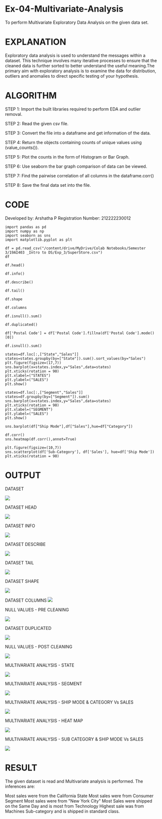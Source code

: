 # Ex-04-Multivariate-Analysis

To perform Multivariate Exploratory Data Analysis on the given data set.

# EXPLANATION

Exploratory data analysis is used to understand the messages within a dataset. This technique involves many iterative processes to ensure that the cleaned data is further sorted to better understand the useful meaning.The primary aim with exploratory analysis is to examine the data for distribution, outliers and anomalies to direct specific testing of your hypothesis.

# ALGORITHM

STEP 1: Import the built libraries required to perform EDA and outlier removal.

STEP 2: Read the given csv file.

STEP 3: Convert the file into a dataframe and get information of the data.

STEP 4: Return the objects containing counts of unique values using (value_counts()).

STEP 5: Plot the counts in the form of Histogram or Bar Graph.

STEP 6: Use seaborn the bar graph comparison of data can be viewed.

STEP 7: Find the pairwise correlation of all columns in the dataframe.corr()

STEP 8: Save the final data set into the file.

# CODE 
Developed by: Arshatha P
Registration Number: 212222230012

```Py
import pandas as pd
import numpy as np
import seaborn as sns
import matplotlib.pyplot as plt

df = pd.read_csv("/content/drive/MyDrive/Colab Notebooks/Semester 3/19AI403 _Intro to DS/Exp_3/SuperStore.csv")
df

df.head()

df.info()

df.describe()

df.tail()

df.shape

df.columns

df.isnull().sum()

df.duplicated()

df['Postal Code'] = df['Postal Code'].fillna(df['Postal Code'].mode()[0])

df.isnull().sum()

states=df.loc[:,["State","Sales"]]
states=states.groupby(by=["State"]).sum().sort_values(by="Sales")
plt.figure(figsize=(17,7))
sns.barplot(x=states.index,y="Sales",data=states)
plt.xticks(rotation = 90)
plt.xlabel=("STATES")
plt.ylabel=("SALES")
plt.show()

states=df.loc[:,["Segment","Sales"]]
states=df.groupby(by=["Segment"]).sum()
sns.barplot(x=states.index,y="Sales",data=states)
plt.xticks(rotation = 90)
plt.xlabel=("SEGMENT")
plt.ylabel=("SALES")
plt.show()

sns.barplot(df["Ship Mode"],df["Sales"],hue=df["Category"])

df.corr()
sns.heatmap(df.corr(),annot=True)

plt.figure(figsize=(10,7))
sns.scatterplot(df['Sub-Category'], df['Sales'], hue=df['Ship Mode'])
plt.xticks(rotation = 90)
```

# OUTPUT

DATASET

![](/out%201.png)

DATASET HEAD

![](/out%202.png)

DATASET INFO

![](/out%203.png)

DATASET DESCRIBE

![](/out%204.png)

DATASET TAIL

![](/out%205.png)

DATASET SHAPE

![](/out%206.png)

DATASET COLUMNS
![](/out%207.png)

NULL VALUES - PRE CLEANING

![](/out%208.png)

DATASET DUPLICATED

![](/out%209.png)

NULL VALUES - POST CLEANING

![](/out%2010.png)

MULTIVARIATE ANALYSIS - STATE

![](/out%2011.png)

MULTIVARIATE ANALYSIS - SEGMENT

![](/out%2012.png)

MULTIVARIATE ANALYSIS - SHIP MODE & CATEGORY Vs SALES

![](/out%2013.png)

MULTIVARIATE ANALYSIS - HEAT MAP

![](/out%2014.png)

MULTIVARIATE ANALYSIS - SUB CATEGORY & SHIP MODE Vs SALES

![](/out%2015.png)

# RESULT

The given dataset is read and Multivariate analysis is performed. The inferences are:

Most sales were from the California State
Most sales were from Consumer Segment
Most sales were from "New York City"
Most Sales were shipped on the Same Day and is most from Technology
Highest sale was from Machines Sub-category and is shipped in standard class.
